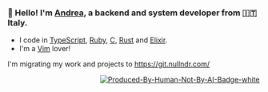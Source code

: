 ### 👋 Hello! I'm [Andrea](https://nullndr.com), a backend and system developer from 🇮🇹 Italy.

- I code in [TypeScript](https://www.typescriptlang.org/), [Ruby](https://www.ruby-lang.org/en/), [C](https://en.wikipedia.org/wiki/C_(programming_language)), [Rust](https://www.rust-lang.org/) and [Elixir](https://elixir-lang.org/).
- I'm a [Vim](https://www.vim.org/) lover!

I'm migrating my work and projects to https://git.nullndr.com/

<p align="right">
  <a href="https://notbyai.fyi/">
    <img src="https://user-images.githubusercontent.com/62137266/225653923-a69103f5-b318-4e52-9ea1-95b61d388366.svg" alt="Produced-By-Human-Not-By-AI-Badge-white"/>
  </a>
</p>
